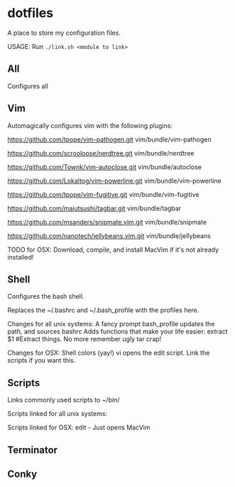 dotfiles
========

A place to store my configuration files.

USAGE: Run `./link.sh <module to link>`

All
--------

Configures all 


Vim
--------

Automagically configures vim with the following plugins:

https://github.com/tpope/vim-pathogen.git vim/bundle/vim-pathogen

https://github.com/scrooloose/nerdtree.git vim/bundle/nerdtree

https://github.com/Townk/vim-autoclose.git vim/bundle/autoclose

https://github.com/Lokaltog/vim-powerline.git vim/bundle/vim-powerline

https://github.com/tpope/vim-fugitive.git vim/bundle/vim-fugitive

https://github.com/majutsushi/tagbar.git vim/bundle/tagbar

https://github.com/msanders/snipmate.vim.git vim/bundle/snipmate

https://github.com/nanotech/jellybeans.vim.git vim/bundle/jellybeans

TODO for OSX:
    Download, compile, and install MacVim if it's not already installed!


Shell
--------

Configures the bash shell.

Replaces the ~/.bashrc and ~/.bash_profile with the profiles here.

Changes for all unix systems:
    A fancy prompt
    bash_profile updates the path, and sources bashrc
    Adds functions that make your life easier:
        extract $1 #Extract things. No more remember ugly tar crap!

Changes for OSX:
    Shell colors (yay!)
    vi opens the edit script. Link the scripts if you want this.


Scripts
--------

Links commonly used scripts to ~/bin/

Scripts linked for all unix systems:

Scripts linked for OSX:
    edit    -   Just opens MacVim


Terminator
--------


Conky
--------
